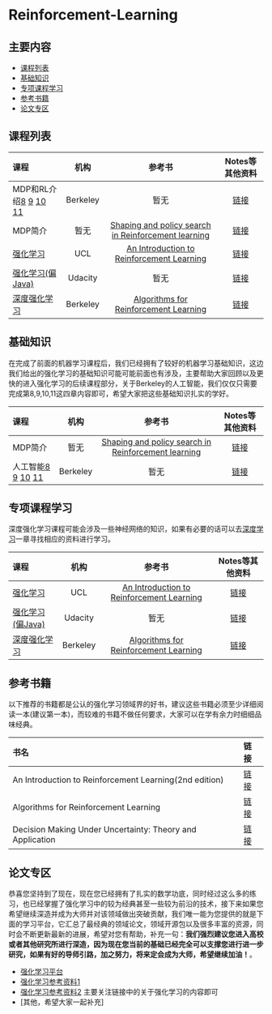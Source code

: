 # Reinforcement-Learning

## 主要内容
   
- [课程列表](#curriculum)
- [基础知识](#basic_knowledge)
- [专项课程学习](#special_course_learning)
- [参考书籍](#reference_booklists)
- [论文专区](#papers_reading)

## <h2 id="curriculum">课程列表</h2>

课程 | 机构 | 参考书 | Notes等其他资料
:-- | :--: | :--: | :--:
MDP和RL介绍[8](https://www.youtube.com/watch?v=i0o-ui1N35U) [9](https://www.youtube.com/watch?v=Csiiv6WGzKM) [10](https://www.youtube.com/watch?v=ifma8G7LegE) [11](https://www.youtube.com/watch?v=Si1_YTw960c) | Berkeley | 暂无 | [链接](http://ai.berkeley.edu/course_schedule.html)
MDP简介 | 暂无 | [Shaping and policy search in Reinforcement learning](http://101.96.10.63/rll.berkeley.edu/deeprlcourse/docs/ng-thesis.pdf) | [链接](http://101.96.10.63/rll.berkeley.edu/deeprlcourse/docs/ng-thesis.pdf)
[强化学习](https://www.youtube.com/watch?v=2pWv7GOvuf0)| UCL | [An Introduction to Reinforcement Learning](http://webdocs.cs.ualberta.ca/∼sutton/book/the-book.html) | [链接](http://www0.cs.ucl.ac.uk/staff/d.silver/web/Teaching.html)
[强化学习(偏Java)](https://classroom.udacity.com/courses/ud820/lessons/684808907/concepts/6512308530923) | Udacity | 暂无 | [链接](https://cn.udacity.com/course/reinforcement-learning--ud600)
[深度强化学习](http://rll.berkeley.edu/deeprlcourse/) | Berkeley | [Algorithms for Reinforcement Learning](https://sites.ualberta.ca/~szepesva/RLBook.html) | [链接](http://rll.berkeley.edu/deeprlcourse/)

## <h2 id="basic_knowledge">基础知识</h2>
在完成了前面的机器学习课程后，我们已经拥有了较好的机器学习基础知识，这边我们给出的强化学习的基础知识可能可能前面也有涉及，主要帮助大家回顾以及更快的进入强化学习的后续课程部分，关于Berkeley的人工智能，我们仅仅只需要完成第8,9,10,11这四章内容即可，希望大家把这些基础知识扎实的学好。

课程 | 机构 | 参考书 | Notes等其他资料
:-- | :--: | :--: | :--:
MDP简介 | 暂无 | [Shaping and policy search in Reinforcement learning](http://101.96.10.63/rll.berkeley.edu/deeprlcourse/docs/ng-thesis.pdf) | [链接](http://101.96.10.63/rll.berkeley.edu/deeprlcourse/docs/ng-thesis.pdf)
人工智能[8](https://www.youtube.com/watch?v=i0o-ui1N35U) [9](https://www.youtube.com/watch?v=Csiiv6WGzKM) [10](https://www.youtube.com/watch?v=ifma8G7LegE) [11](https://www.youtube.com/watch?v=Si1_YTw960c) | Berkeley | 暂无 | [链接](http://ai.berkeley.edu/course_schedule.html)

## <h2 id="special_course_learning">专项课程学习</h2>
深度强化学习课程可能会涉及一些神经网络的知识，如果有必要的话可以去[深度学习](https://github.com/dayeren/Deep-Learning)一章寻找相应的资料进行学习。

课程 | 机构 | 参考书 | Notes等其他资料 
:-- | :--: | :--: | :--: 
[强化学习](https://www.youtube.com/watch?v=2pWv7GOvuf0)| UCL | [An Introduction to Reinforcement Learning](http://webdocs.cs.ualberta.ca/∼sutton/book/the-book.html) | [链接](http://www0.cs.ucl.ac.uk/staff/d.silver/web/Teaching.html)
[强化学习(偏Java)](https://classroom.udacity.com/courses/ud820/lessons/684808907/concepts/6512308530923) | Udacity | 暂无 | [链接](https://cn.udacity.com/course/reinforcement-learning--ud600)
[深度强化学习](http://rll.berkeley.edu/deeprlcourse/) | Berkeley | [Algorithms for Reinforcement Learning](https://sites.ualberta.ca/~szepesva/RLBook.html) | [链接](http://rll.berkeley.edu/deeprlcourse/)

## <h2 id="reference_booklists">参考书籍</h2>
   以下推荐的书籍都是公认的强化学习领域界的好书，建议这些书籍必须至少详细阅读一本(建议第一本)，而较难的书籍不做任何要求，大家可以在学有余力时细细品味经典。

书名 | 链接
:-- |:-- 
An Introduction to Reinforcement Learning(2nd edition) | [链接](http://files.meetup.com/20345340/Sutton2016_bookdraft2016sep.pdf) 
Algorithms for Reinforcement Learning| [链接](https://sites.ualberta.ca/~szepesva/RLBook.html)
Decision Making Under Uncertainty: Theory and Application| [链接](https://www.amazon.com/Decision-Making-Under-Uncertainty-Application/dp/0262029251/ref=sr_1_1?ie=UTF8&qid=1441126550&sr=8-1&keywords=kochenderfer&pebp=1441126551594&perid=1Y6RG2EGRD26659CJHH9)

## <h2 id="papers_reading">论文专区</h2>
  恭喜您坚持到了现在，现在您已经拥有了扎实的数学功底，同时经过这么多的练习，也已经掌握了强化学习中的较为经典甚至一些较为前沿的技术，接下来如果您希望继续深造并成为大师并对该领域做出突破贡献，我们唯一能为您提供的就是下面的学习平台，它汇总了最经典的领域论文，领域开源包以及很多丰富的资源，同时会不断更新最新的进展，希望对您有帮助，补充一句：**我们强烈建议您进入高校或者其他研究所进行深造，因为现在您当前的基础已经完全可以支撑您进行进一步研究，如果有好的导师引路，加之努力，将来定会成为大师，希望继续加油！**。

- [强化学习平台](https://github.com/aikorea/awesome-rl#lectures)
- [强化学习参考资料1](https://handong1587.github.io/deep_learning/2015/10/09/reinforcement-learning.html)
- [强化学习参考资料2](https://github.com/memo/ai-resources) 主要关注链接中的关于强化学习的内容即可
- [其他，希望大家一起补充]


